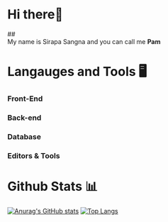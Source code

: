 # Hi there👋
##<br />My name is Sirapa Sangna and you can call me **Pam**
# Langauges and Tools 🖥️
### Front-End
### Back-end
### Database
### Editors & Tools

# Github Stats 📊
[![Anurag's GitHub stats](https://github-readme-stats.vercel.app/api?username=nshpam)](https://github.com/anuraghazra/github-readme-stats)
[![Top Langs](https://github-readme-stats.vercel.app/api/top-langs/?username=nshpam&layout=compact)](https://github.com/anuraghazra/github-readme-stats)
<!--
**nshpam/nshpam** is a ✨ _special_ ✨ repository because its `README.md` (this file) appears on your GitHub profile.

Here are some ideas to get you started:

- 🔭 I’m currently working on ...
- 🌱 I’m currently learning ...
- 👯 I’m looking to collaborate on ...
- 🤔 I’m looking for help with ...
- 💬 Ask me about ...
- 📫 How to reach me: ...
- 😄 Pronouns: ...
- ⚡ Fun fact: ...
-->
